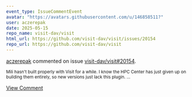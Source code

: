 ```yaml
---
event_type: IssueCommentEvent
avatar: "https://avatars.githubusercontent.com/u/146858511?"
user: aczerepak
date: 2025-05-15
repo_name: visit-dav/visit
html_url: https://github.com/visit-dav/visit/issues/20154
repo_url: https://github.com/visit-dav/visit
---
```


<a href='https://github.com/aczerepak' target='_blank'>aczerepak</a> commented on issue <a href='https://github.com/visit-dav/visit/issues/20154' target='_blank'>visit-dav/visit#20154</a>.

<small>Mili hasn't built properly with Visit for a while. I know the HPC Center has just given up on building them entirely, so new versions just lack this plugin. ...</small>

<a href='https://github.com/visit-dav/visit/issues/20154' target='_blank'>View Comment</a>